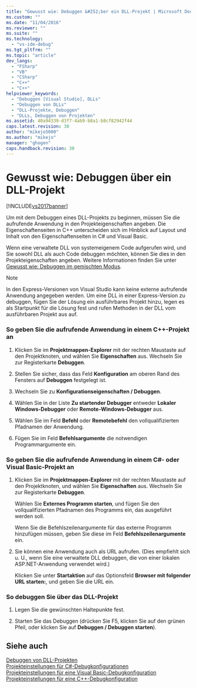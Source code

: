 ```yaml
---
title: "Gewusst wie: Debuggen &#252;ber ein DLL-Projekt | Microsoft Docs"
ms.custom: ""
ms.date: "11/04/2016"
ms.reviewer: ""
ms.suite: ""
ms.technology: 
  - "vs-ide-debug"
ms.tgt_pltfrm: ""
ms.topic: "article"
dev_langs: 
  - "FSharp"
  - "VB"
  - "CSharp"
  - "C++"
  - "C++"
helpviewer_keywords: 
  - "Debuggen [Visual Studio], DLLs"
  - "Debuggen von DLLs"
  - "DLL-Projekte, Debuggen"
  - "DLLs, Debuggen von Projekten"
ms.assetid: 40a94339-d3f7-4ab9-b8a1-b8cf82942f44
caps.latest.revision: 30
author: "mikejo5000"
ms.author: "mikejo"
manager: "ghogen"
caps.handback.revision: 30
---
```

# Gewusst wie: Debuggen &#252;ber ein DLL-Projekt
[!INCLUDE[vs2017banner](../code-quality/includes/vs2017banner.md)]

Um mit dem Debuggen eines DLL\-Projekts zu beginnen, müssen Sie die aufrufende Anwendung in den Projekteigenschaften angeben.  Die Eigenschaftenseiten in C\+\+ unterscheiden sich im Hinblick auf Layout und Inhalt von den Eigenschaftenseiten in C\# und Visual Basic.  
  
 Wenn eine verwaltete DLL von systemeigenem Code aufgerufen wird, und Sie sowohl DLL als auch Code debuggen möchten, können Sie dies in den Projekteigenschaften angeben.  Weitere Informationen finden Sie unter [Gewusst wie: Debuggen im gemischten Modus](../debugger/how-to-debug-in-mixed-mode.md).  
  
> [!NOTE]
>  In den Express\-Versionen von Visual Studio kann keine externe aufrufende Anwendung angegeben werden.  Um eine DLL in einer Express\-Version zu debuggen, fügen Sie der Lösung ein ausführbares Projekt hinzu, legen es als Startpunkt für die Lösung fest  und rufen Methoden in der DLL vom ausführbaren Projekt aus auf.  
  
### So geben Sie die aufrufende Anwendung in einem C\+\+\-Projekt an  
  
1.  Klicken Sie im **Projektmappen\-Explorer** mit der rechten Maustaste auf den Projektknoten, und wählen Sie **Eigenschaften** aus.  Wechseln Sie zur Registerkarte **Debuggen**.  
  
2.  Stellen Sie sicher, dass das Feld **Konfiguration** am oberen Rand des Fensters auf **Debuggen** festgelegt ist.  
  
3.  Wechseln Sie zu **Konfigurationseigenschaften \/ Debuggen**.  
  
4.  Wählen Sie in der Liste **Zu startender Debugger** entweder **Lokaler Windows\-Debugger** oder **Remote\-Windows\-Debugger** aus.  
  
5.  Wählen Sie im Feld **Befehl** oder **Remotebefehl** den vollqualifizierten Pfadnamen der Anwendung.  
  
6.  Fügen Sie im Feld **Befehlsargumente** die notwendigen Programmargumente ein.  
  
### So geben Sie die aufrufende Anwendung in einem C\#\- oder Visual Basic\-Projekt an  
  
1.  Klicken Sie im **Projektmappen\-Explorer** mit der rechten Maustaste auf den Projektknoten, und wählen Sie **Eigenschaften** aus.  Wechseln Sie zur Registerkarte **Debuggen**.  
  
     Wählen Sie **Externes Programm starten**, und fügen Sie den vollqualifizierten Pfadnamen des Programms ein, das ausgeführt werden soll.  
  
     Wenn Sie die Befehlszeilenargumente für das externe Programm hinzufügen müssen, geben Sie diese im Feld **Befehlszeilenargumente** ein.  
  
2.  Sie können eine Anwendung auch als URL aufrufen.  \(Dies empfiehlt sich u. U., wenn Sie eine verwaltete DLL debuggen, die von einer lokalen ASP.NET\-Anwendung verwendet wird.\)  
  
     Klicken Sie unter **Startaktion** auf das Optionsfeld **Browser mit folgender URL starten:**, und geben Sie die URL ein.  
  
### So debuggen Sie über das DLL\-Projekt  
  
1.  Legen Sie die gewünschten Haltepunkte fest.  
  
2.  Starten Sie das Debuggen \(drücken Sie F5, klicken Sie auf den grünen Pfeil, oder klicken Sie auf **Debuggen \/ Debuggen starten**\).  
  
## Siehe auch  
 [Debuggen von DLL\-Projekten](../debugger/debugging-dll-projects.md)   
 [Projekteinstellungen für C\#\-Debugkonfigurationen](../debugger/project-settings-for-csharp-debug-configurations.md)   
 [Projekteinstellungen für eine Visual Basic\-Debugkonfiguration](../debugger/project-settings-for-a-visual-basic-debug-configuration.md)   
 [Projekteinstellungen für eine C\+\+\-Debugkonfiguration](../debugger/project-settings-for-a-cpp-debug-configuration.md)